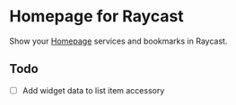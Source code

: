 # Homepage for Raycast

Show your [Homepage](https://gethomepage.dev) services and bookmarks in Raycast.

## Todo

- [ ] Add widget data to list item accessory
